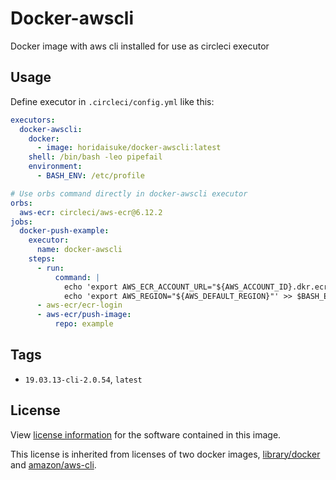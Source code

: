 # Docker-awscli

Docker image with aws cli installed for use as circleci executor

## Usage

Define executor in `.circleci/config.yml` like this:

```yaml
executors:
  docker-awscli:
    docker:
      - image: horidaisuke/docker-awscli:latest
    shell: /bin/bash -leo pipefail
    environment:
      - BASH_ENV: /etc/profile

# Use orbs command directly in docker-awscli executor
orbs:
  aws-ecr: circleci/aws-ecr@6.12.2
jobs:
  docker-push-example:
    executor:
      name: docker-awscli
    steps:
      - run:
          command: |
            echo 'export AWS_ECR_ACCOUNT_URL="${AWS_ACCOUNT_ID}.dkr.ecr.${AWS_DEFAULT_REGION}.amazonaws.com"' >> $BASH_ENV
            echo 'export AWS_REGION="${AWS_DEFAULT_REGION}"' >> $BASH_ENV
      - aws-ecr/ecr-login
      - aws-ecr/push-image:
          repo: example
```

## Tags

* `19.03.13-cli-2.0.54`, `latest`

## License

View [license information](https://github.com/horidaisuke/docker-awscli/blob/main/LICENSE) for the software contained in this image.

This license is inherited from licenses of two docker images, [library/docker](https://hub.docker.com/_/docker) and [amazon/aws-cli](https://hub.docker.com/r/amazon/aws-cli).
